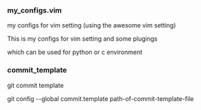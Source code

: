 ### my_configs.vim
my configs for vim setting (using the awesome vim setting)

This is my configs for vim setting and some plugings 

which can be used for python or c environment 

### commit_template 
git commit template

git config --global commit.template path-of-commit-template-file
